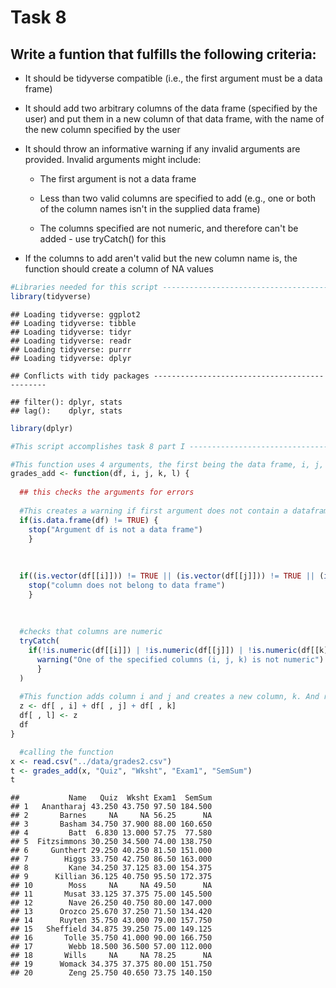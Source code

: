 Task 8
================

Write a funtion that fulfills the following criteria:
-----------------------------------------------------

-   It should be tidyverse compatible (i.e., the first argument must be a data frame)

-   It should add two arbitrary columns of the data frame (specified by the user) and put them in a new column of that data frame, with the name of the new column specified by the user

-   It should throw an informative warning if any invalid arguments are provided. Invalid arguments might include:

    -   The first argument is not a data frame

    -   Less than two valid columns are specified to add (e.g., one or both of the column names isn't in the supplied data frame)

    -   The columns specified are not numeric, and therefore can't be added - use tryCatch() for this

-   If the columns to add aren't valid but the new column name is, the function should create a column of NA values

``` r
#Libraries needed for this script --------------------------------------------
library(tidyverse)
```

    ## Loading tidyverse: ggplot2
    ## Loading tidyverse: tibble
    ## Loading tidyverse: tidyr
    ## Loading tidyverse: readr
    ## Loading tidyverse: purrr
    ## Loading tidyverse: dplyr

    ## Conflicts with tidy packages ----------------------------------------------

    ## filter(): dplyr, stats
    ## lag():    dplyr, stats

``` r
library(dplyr)

#This script accomplishes task 8 part I --------------------------------------

#This function uses 4 arguments, the first being the data frame, i, j, k being columns.
grades_add <- function(df, i, j, k, l) { 
  
  ## this checks the arguments for errors 
  
  #This creates a warning if first argument does not contain a dataframe 
  if(is.data.frame(df) != TRUE) {
    stop("Argument df is not a data frame")
    }
    
  
  
  if((is.vector(df[[i]])) != TRUE || (is.vector(df[[j]])) != TRUE || (is.vector(df[[k]])) != TRUE) {
    stop("column does not belong to data frame")
    }
  
  
  
  #checks that columns are numeric
  tryCatch(
    if(!is.numeric(df[[i]]) | !is.numeric(df[[j]]) | !is.numeric(df[[k]])) {
      warning("One of the specified columns (i, j, k) is not numeric")
      }
  )
  
  #This function adds column i and j and creates a new column, k. And returns final data frame 
  z <- df[ , i] + df[ , j] + df[ , k]
  df[ , l] <- z
  df
}

  #calling the function
x <- read.csv("../data/grades2.csv")
t <- grades_add(x, "Quiz", "Wksht", "Exam1", "SemSum")
t
```

    ##           Name   Quiz  Wksht Exam1  SemSum
    ## 1   Anantharaj 43.250 43.750 97.50 184.500
    ## 2       Barnes     NA     NA 56.25      NA
    ## 3       Basham 34.750 37.900 88.00 160.650
    ## 4         Batt  6.830 13.000 57.75  77.580
    ## 5  Fitzsimmons 30.250 34.500 74.00 138.750
    ## 6     Gunthert 29.250 40.250 81.50 151.000
    ## 7        Higgs 33.750 42.750 86.50 163.000
    ## 8         Kane 34.250 37.125 83.00 154.375
    ## 9      Killian 36.125 40.750 95.50 172.375
    ## 10        Moss     NA     NA 49.50      NA
    ## 11       Musat 33.125 37.375 75.00 145.500
    ## 12        Nave 26.250 40.750 80.00 147.000
    ## 13      Orozco 25.670 37.250 71.50 134.420
    ## 14      Ruyten 35.750 43.000 79.00 157.750
    ## 15   Sheffield 34.875 39.250 75.00 149.125
    ## 16       Tolle 35.750 41.000 90.00 166.750
    ## 17        Webb 18.500 36.500 57.00 112.000
    ## 18       Wills     NA     NA 78.25      NA
    ## 19      Womack 34.375 37.375 80.00 151.750
    ## 20        Zeng 25.750 40.650 73.75 140.150
